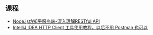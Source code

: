 ## 课程

- [Node.js仿知乎服务端-深入理解RESTful API](https://coding.imooc.com/learn/list/354.html)
- [IntelliJ IDEA HTTP Client 工具使用教程，以后不用 Postman 也可以](https://www.bilibili.com/video/BV1mE411J7bx/)
